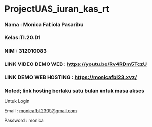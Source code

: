 # ProjectUAS_iuran_kas_rt

### Nama : Monica Fabiola Pasaribu
### Kelas:TI.20.D1
### NIM : 312010083

### LINK VIDEO DEMO WEB : https://youtu.be/Rv4RDm5TczU
### LINK DEMO WEB HOSTING : https://monicafbl23.xyz/

### Noted; link hosting berlaku satu bulan untuk masa akses
Untuk Login

Email    : monicafbl.2309@gmail.com

Password : monica
